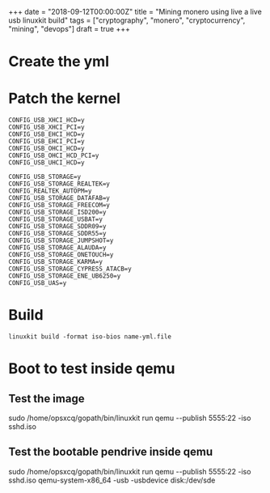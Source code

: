 +++
date = "2018-09-12T00:00:00Z"
title = "Mining monero using live a live usb linuxkit build"
tags = ["cryptography", "monero", "cryptocurrency", "mining", "devops"]
draft = true
+++

# Create the yml

# Patch the kernel

```
CONFIG_USB_XHCI_HCD=y
CONFIG_USB_XHCI_PCI=y
CONFIG_USB_EHCI_HCD=y
CONFIG_USB_EHCI_PCI=y
CONFIG_USB_OHCI_HCD=y
CONFIG_USB_OHCI_HCD_PCI=y
CONFIG_USB_UHCI_HCD=y

CONFIG_USB_STORAGE=y
CONFIG_USB_STORAGE_REALTEK=y
CONFIG_REALTEK_AUTOPM=y
CONFIG_USB_STORAGE_DATAFAB=y
CONFIG_USB_STORAGE_FREECOM=y
CONFIG_USB_STORAGE_ISD200=y
CONFIG_USB_STORAGE_USBAT=y
CONFIG_USB_STORAGE_SDDR09=y
CONFIG_USB_STORAGE_SDDR55=y
CONFIG_USB_STORAGE_JUMPSHOT=y
CONFIG_USB_STORAGE_ALAUDA=y
CONFIG_USB_STORAGE_ONETOUCH=y
CONFIG_USB_STORAGE_KARMA=y
CONFIG_USB_STORAGE_CYPRESS_ATACB=y
CONFIG_USB_STORAGE_ENE_UB6250=y
CONFIG_USB_UAS=y
```

# Build

```
linuxkit build -format iso-bios name-yml.file
```

# Boot to test inside qemu

## Test the image

sudo /home/opsxcq/gopath/bin/linuxkit run qemu --publish 5555:22 -iso sshd.iso

## Test the bootable pendrive inside qemu


sudo /home/opsxcq/gopath/bin/linuxkit run qemu --publish 5555:22 -iso sshd.iso
qemu-system-x86_64 -usb -usbdevice disk:/dev/sde
